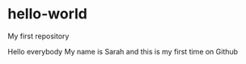 # hello-world
My first repository

Hello everybody
My name is Sarah and this is my first time on Github
